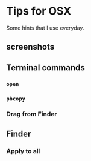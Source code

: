 # Tips for OSX

Some hints that I use everyday.

## screenshots


## Terminal commands

### `open`
### `pbcopy`
### Drag from Finder

## Finder

### Apply to all
